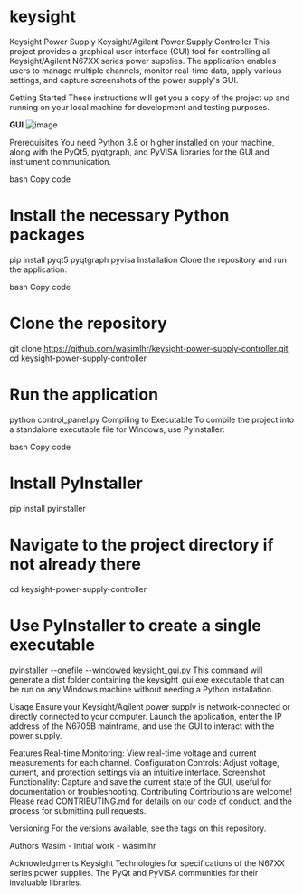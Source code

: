 # keysight
Keysight Power Supply
Keysight/Agilent Power Supply Controller
This project provides a graphical user interface (GUI) tool for controlling all Keysight/Agilent N67XX series power supplies. The application enables users to manage multiple channels, monitor real-time data, apply various settings, and capture screenshots of the power supply's GUI.

Getting Started
These instructions will get you a copy of the project up and running on your local machine for development and testing purposes.


**GUI**
![image](https://github.com/wasimlhr/keysight/assets/142178067/236fdbc6-c02a-4df7-a50a-d40ca1e65d56)

Prerequisites
You need Python 3.8 or higher installed on your machine, along with the PyQt5, pyqtgraph, and PyVISA libraries for the GUI and instrument communication.

bash
Copy code
# Install the necessary Python packages
pip install pyqt5 pyqtgraph pyvisa
Installation
Clone the repository and run the application:

bash
Copy code
# Clone the repository
git clone https://github.com/wasimlhr/keysight-power-supply-controller.git
cd keysight-power-supply-controller

# Run the application
python control_panel.py
Compiling to Executable
To compile the project into a standalone executable file for Windows, use PyInstaller:

bash
Copy code
# Install PyInstaller
pip install pyinstaller

# Navigate to the project directory if not already there
cd keysight-power-supply-controller

# Use PyInstaller to create a single executable
pyinstaller --onefile --windowed keysight_gui.py
This command will generate a dist folder containing the keysight_gui.exe executable that can be run on any Windows machine without needing a Python installation.

Usage
Ensure your Keysight/Agilent power supply is network-connected or directly connected to your computer. Launch the application, enter the IP address of the N6705B mainframe, and use the GUI to interact with the power supply.

Features
Real-time Monitoring: View real-time voltage and current measurements for each channel.
Configuration Controls: Adjust voltage, current, and protection settings via an intuitive interface.
Screenshot Functionality: Capture and save the current state of the GUI, useful for documentation or troubleshooting.
Contributing
Contributions are welcome! Please read CONTRIBUTING.md for details on our code of conduct, and the process for submitting pull requests.

Versioning
For the versions available, see the tags on this repository.

Authors
Wasim - Initial work - wasimlhr

Acknowledgments
Keysight Technologies for specifications of the N67XX series power supplies.
The PyQt and PyVISA communities for their invaluable libraries.
